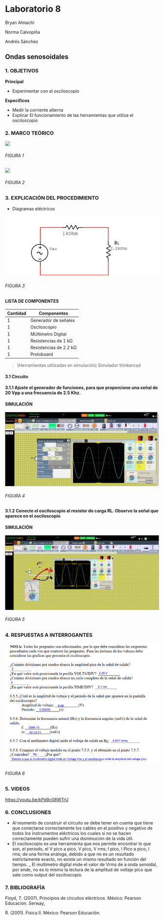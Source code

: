 # Laboratorio 8

Bryan Almachi

Norma Calvopiña

Andrés Sánchez

## Ondas senosoidales
### 1.	OBJETIVOS



**Principal**

 - Experimentar con el osciloscopio
 
**Específicos**

- Medir la corriente alterna
- Explicar El funcionamiento de las herramientas que utiliza el osciloscopio


### 2.	MARCO TEÓRICO


![](https://unicrom.com/wp-content/uploads/valor-rms-pico-promedio.png) 

###### _FIGURA 1_

![](http://upload.wikimedia.org/wikipedia/commons/5/54/Osciloscopio.png) 

###### _FIGURA 2_



 
### 3.	EXPLICACIÓN DEL PROCEDIMIENTO

- Diagramas eléctricos

![](https://github.com/SanchezMaiAndresSebastian/Laboratorio-8-2022/blob/main/Fotos/1.png)
###### _FIGURA 3_



####	LISTA DE COMPONENTES

| Cantidad | Componentes | 
| -------- | ----------- | 
| 1 | Generador de señales | 
| 1 | Osciloscopio |
| 1 | MUltimetro Digital |
| 1 | Resistencias de 1 kΩ |
| 1 | Resistencias de 2.2 kΩ |
| 1 | Protoboard |
 
> (Herramientas utilizadas en simulación) 
> Simulador thinkercad

#### 3.1 Circuito 

#### 3.1.1 Ajuste el generador de funciones, para que proporcione una señal de 20 Vpp a una frecuencia de 2.5 Khz.

#### SIMULACIÓN
![](https://github.com/SanchezMaiAndresSebastian/Laboratorio-8-2022/blob/main/Fotos/2.png)
###### _FIGURA 4_


#### 3.1.2 Conecte el osciloscopio al resistor de carga RL. Observe la señal que aparece en el osciloscopio

#### SIMULACIÓN

![](https://github.com/SanchezMaiAndresSebastian/Laboratorio-8-2022/blob/main/Fotos/3.png)
###### _FIGURA 5_



 
### 4.	RESPUESTAS A INTERROGANTES

![](https://github.com/SanchezMaiAndresSebastian/Laboratorio-8-2022/blob/main/Fotos/4.png)
###### _FIGURA 6_


### 5. VIDEOS

https://youtu.be/kPd9c08WTrU

### 6.	CONCLUSIONES

- Al momento de construir el circuito se debe tener en cuenta que tiene que conectarse correctamente los cables en el positivo y negativo de todos los instrumentos eléctricos los cuales si no se hacen correctamente pueden sufrir una disminución de la vida útil.
 - El osciloscopio es una herramienta que nos permite encontrar lo que son, el periodo, el V pico a pico, V pico, V rms; I pico, I Pico a pico, I rms; de una forma análoga, debido a que no es un resultado estrictamente exacto, no existe un mismo resultado en función del tiempo.
 _ El multímetro digital mide el valor de Vrms de a onda senoidal, por ende, no es lo mismo la lectura de la amplitud de voltaje pico que sale como output del osciloscopio.


### 7.	BIBLIOGRAFÍA

Floyd, T. (2007). Principios de circuitos eléctricos. México: Pearson Educación. Serway,

R. (2001). Física II. México: Pearson Educación.

